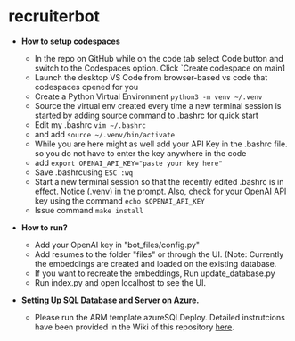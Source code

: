 # recruiterbot


- **How to setup codespaces** 
    - In the repo on GitHub while on the code tab select Code button and switch to the Codespaces option. Click `Create codespace on main1
    - Launch the desktop VS Code from browser-based vs code that codespaces opened for you
    - Create a Python Virtual Environment `python3 -m venv ~/.venv`
    - Source the virtual env created every time a new terminal session is started by adding source command to .bashrc for quick start
    - Edit my .bashrc `vim ~/.bashrc`
    - and add `source ~/.venv/bin/activate`
    - While you are here might as well add your API Key in the .bashrc file. so you do not have to enter the key anywhere in the code
    - add `export OPENAI_API_KEY="paste your key here"`
    - Save .bashrcusing  `ESC :wq`
    - Start a new terminal session so that the recently edited .bashrc is in effect. Notice (.venv) in the prompt. Also, check for your OpenAI API key using the command `echo $OPENAI_API_KEY`
    - Issue command `make install`

- **How to run?**
    - Add your OpenAI key in "bot_files/config.py"
    - Add resumes to the folder "files" or through the UI. (Note: Currently the embeddings are created and loaded on the existing database. 
    - If you want to recreate the embeddings, Run update_database.py
    - Run index.py and open localhost to see the UI.
 
- **Setting Up SQL Database and Server on Azure.**
    - Please run the ARM template azureSQLDeploy. Detailed instrutcions have been provided in the Wiki of this repository [here](https://github.com/radlakha/recruiterbot/wiki/Set-Up-Instructions-For-Azure-SQL-Database-and-Server).
